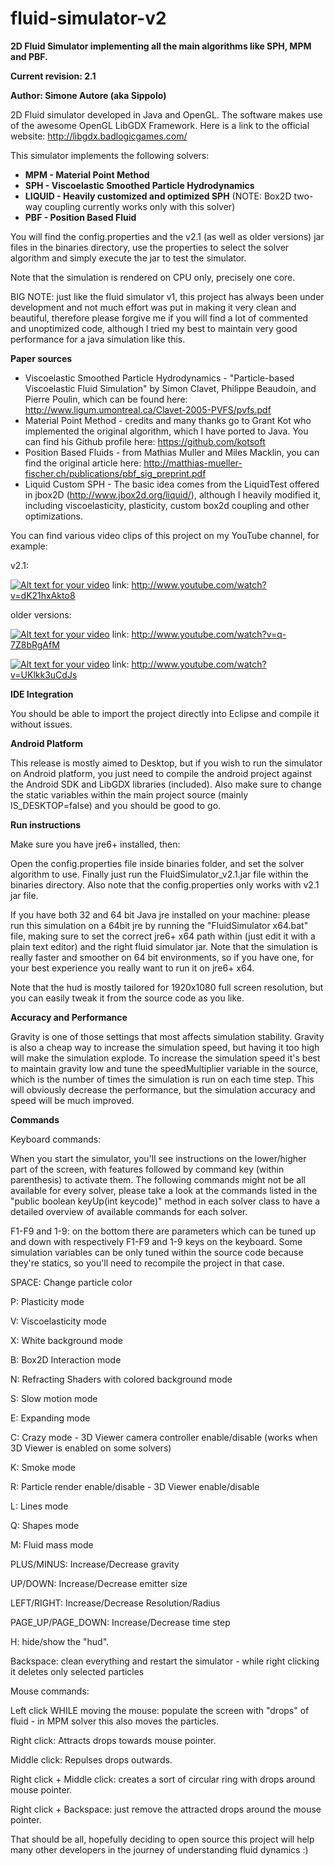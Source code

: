 fluid-simulator-v2
==================

<b>2D Fluid Simulator implementing all the main algorithms like SPH, MPM and PBF.</b>

<b>Current revision: 2.1</b>

<b>Author: Simone Autore (aka Sippolo)</b>

2D Fluid simulator developed in Java and OpenGL. The software makes use of the awesome OpenGL LibGDX Framework. Here is a link to the official website: http://libgdx.badlogicgames.com/

This simulator implements the following solvers:

- <b>MPM - Material Point Method</b>
- <b>SPH - Viscoelastic Smoothed Particle Hydrodynamics</b>
- <b>LIQUID - Heavily customized and optimized SPH</b> (NOTE: Box2D two-way coupling currently works only with this solver)
- <b>PBF - Position Based Fluid</b>

You will find the config.properties and the v2.1 (as well as older versions) jar files in the binaries directory, use the properties to select the solver algorithm and simply execute the jar to test the simulator.

Note that the simulation is rendered on CPU only, precisely one core.

BIG NOTE: just like the fluid simulator v1, this project has always been under development and not much effort was put in making it very clean and beautiful, therefore please forgive me if you will find a lot of commented and unoptimized code, although I tried my best to maintain very good performance for a java simulation like this.

<b>Paper sources</b>

- Viscoelastic Smoothed Particle Hydrodynamics - "Particle-based Viscoelastic Fluid Simulation" by Simon Clavet, Philippe Beaudoin, and Pierre Poulin, which can be found here: http://www.ligum.umontreal.ca/Clavet-2005-PVFS/pvfs.pdf
- Material Point Method - credits and many thanks go to Grant Kot who implemented the original algorithm, which I have ported to Java. You can find his Github profile here: https://github.com/kotsoft
- Position Based Fluids - from Mathias Muller and Miles Macklin, you can find the original article here: http://matthias-mueller-fischer.ch/publications/pbf_sig_preprint.pdf
- Liquid Custom SPH - The basic idea comes from the LiquidTest offered in jbox2D (http://www.jbox2d.org/liquid/), although I heavily modified it, including viscoelasticity, plasticity, custom box2d coupling and other optimizations.

You can find various video clips of this project on my YouTube channel, for example:

v2.1:

[![Alt text for your video](http://img.youtube.com/vi/dK21hxAkto8/0.jpg)](http://www.youtube.com/watch?v=dK21hxAkto8)
link: http://www.youtube.com/watch?v=dK21hxAkto8

older versions:

[![Alt text for your video](http://img.youtube.com/vi/q-7Z8bRgAfM/0.jpg)](http://www.youtube.com/watch?v=q-7Z8bRgAfM)
link: http://www.youtube.com/watch?v=q-7Z8bRgAfM

[![Alt text for your video](http://img.youtube.com/vi/UKlkk3uCdJs/0.jpg)](http://www.youtube.com/watch?v=UKlkk3uCdJs)
link: http://www.youtube.com/watch?v=UKlkk3uCdJs


<b>IDE Integration</b>

You should be able to import the project directly into Eclipse and compile it without issues.

<b>Android Platform</b>

This release is mostly aimed to Desktop, but if you wish to run the simulator on Android platform, you just need to compile the android project against the Android SDK and LibGDX libraries (included). Also make sure to change the static variables within the main project source (mainly IS_DESKTOP=false) and you should be good to go.


<b>Run instructions</b>

Make sure you have jre6+ installed, then:

Open the config.properties file inside binaries folder, and set the solver algorithm to use.
Finally just run the FluidSimulator_v2.1.jar file within the binaries directory.
Also note that the config.properties only works with v2.1 jar file.

If you have both 32 and 64 bit Java jre installed on your machine: please run this simulation on a 64bit jre by running the "FluidSimulator x64.bat" file, making sure to set the correct jre6+ x64 path within (just edit it with a plain text editor) and the right fluid simulator jar. Note that the simulation is really faster and smoother on 64 bit environments, so if you have one, for your best experience you really want to run it on jre6+ x64.

Note that the hud is mostly tailored for 1920x1080 full screen resolution, but you can easily tweak it from the source code as you like.


<b>Accuracy and Performance</b>

Gravity is one of those settings that most affects simulation stability. Gravity is also a cheap way to increase the simulation speed, but having it too high will make the simulation explode. To increase the simulation speed it's best to maintain gravity low and tune the speedMultiplier variable in the source, which is the number of times the simulation is run on each time step. This will obviously decrease the performance, but the simulation accuracy and speed will be much improved.


<b>Commands</b>

Keyboard commands:

When you start the simulator, you'll see instructions on the lower/higher part of the screen, with features followed by command key (within parenthesis) to activate them.
The following commands might not be all available for every solver, please take a look at the commands listed in the "public boolean keyUp(int keycode)" method in each solver class to have a detailed overview of available commands for each solver.

F1-F9 and 1-9: on the bottom there are parameters which can be tuned up and down with respectively F1-F9 and 1-9 keys on the keyboard. Some simulation variables can be only tuned within the source code because they're statics, so you'll need to recompile the project in that case.

SPACE: Change particle color

P: Plasticity mode

V: Viscoelasticity mode

X: White background mode

B: Box2D Interaction mode

N: Refracting Shaders with colored background mode

S: Slow motion mode

E: Expanding mode

C: Crazy mode - 3D Viewer camera controller enable/disable (works when 3D Viewer is enabled on some solvers)

K: Smoke mode

R: Particle render enable/disable - 3D Viewer enable/disable

L: Lines mode

Q: Shapes mode

M: Fluid mass mode

PLUS/MINUS: Increase/Decrease gravity

UP/DOWN: Increase/Decrease emitter size

LEFT/RIGHT: Increase/Decrease Resolution/Radius

PAGE_UP/PAGE_DOWN: Increase/Decrease time step

H: hide/show the "hud".

Backspace: clean everything and restart the simulator - while right clicking it deletes only selected particles


Mouse commands:

Left click WHILE moving the mouse: populate the screen with "drops" of fluid - in MPM solver this also moves the particles.

Right click: Attracts drops towards mouse pointer.

Middle click: Repulses drops outwards.

Right click + Middle click: creates a sort of circular ring with drops around mouse pointer.

Right click + Backspace: just remove the attracted drops around the mouse pointer.



That should be all, hopefully deciding to open source this project will help many other developers in the journey of understanding fluid dynamics :)
